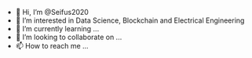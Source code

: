 - 👋 Hi, I’m @Seifus2020
- 👀 I’m interested in Data Science, Blockchain and Electrical Engineering 
- 🌱 I’m currently learning ...
- 💞️ I’m looking to collaborate on ...
- 📫 How to reach me ...

<!---
Seifus2020/Seifus2020 is a ✨ special ✨ repository because its `README.md` (this file) appears on your GitHub profile.
You can click the Preview link to take a look at your changes.
--->
